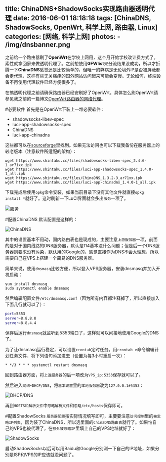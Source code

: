 title: ChinaDNS+ShadowSocks实现路由器透明代理
date: 2016-06-01 18:18:18
tags: [ChinaDNS, ShadowSocks, OpenWrt, 科学上网, 路由器, Linux]
categories: [网络, 科学上网]
photos:
	- /img/dnsbanner.png
---

之前给一个路由器刷了**OpenWrt**在学校上网用，这个月开始学校改计费方式了，索性就拿回家来做透明代理了。之前想使用**GFWlist**来分流结果没成功，所以才折腾一下**ChinaDNS**感觉还是比较简单的，但唯一的弊病是无论境外IP是否被屏蔽都会走代理，这样有些无关痛痒的国外网站访问起来可能会变慢。无论如何，终端设备不再使用代理软件已经方便很多了。

在搞透明代理之前请确保路由器已经安刷好了OpenWrt。具体怎么刷OpenWrt请参见我之前的一篇博文[OpenWrt路由器的网络代理](https://www.shintaku.cc/2015/12/12/openwrt/)。

#必要软件
首先是在OpenWrt下装上一堆必要软件：

+ shadowsocks-libev-spec
+ luci-app-shadowsocks-spec
+ ChinaDNS
+ luci-app-chinadns

这些都可以在[sourceforge](https://sourceforge.net/projects/openwrt-dist/files/)里找到。如果无法访问也可以下载我备份在服务器上的较老版本（注意软件所适配的架构）：

	wget https://www.shintaku.cc/files/shadowsocks-libev-spec_2.4.6-1_ar71xx.ipk
	wget https://www.shintaku.cc/files/luci-app-shadowsocks-spec_1.4.0-1_all.ipk
	wget https://www.shintaku.cc/files/ChinaDNS_1.3.2-3_ar71xx.ipk
	wget https://www.shintaku.cc/files/luci-app-chinadns_1.4.0-1_all.ipk
	
下载完成后使用`opkg`命令安装，如果当前目录下没有其他文件就直接`opkg install *`就好了。这时刷新一下LuCI界面就会多出`服务`一项了。

![服务](/img/dnsservice.png)

#配置ChinaDNS
默认配置是这样的：

![ChinaDNS](/img/dnschinadns.png)

其中的设置基本不用动，国内路由表也是现成的，主要注意`上游服务器`一项，前面的是对于国内线路的DNS服务器，默认是114基本没什么问题；但是后一个DNS服务器则要求没有污染，默认用的Google的，感觉直接作为DNS不会太理想，所以需要自己在VPS上搭建一个简易的DNS服务器。

简单来说，使用`dnsmasq`比较方便，所以登入VPS服务器，安装dnsmasq并加入开机启动：

	yum install dnsmasq
	sudo systemctl enable dnsmasq

然后编辑配置文件`/etc/dnsmasq.conf`（因为所有内容都注释掉了，所以直接加入下面几行就可以了）：
```bash
port=5353
server=8.8.8.8
server=8.8.4.4
```

保存后运行`dnsmasq`就监听到5353端口了，这样就可以间接地使用Google的DNS了。

为了让dnsmasq运行稳定，可以设置`crontab`定时任务。用`crontab e`命令编辑计划任务文件，将下列语句添加进去（设置为每3小时重启一次）：

	* */3 * * * systemctl restart dnsmasq

回到路由器方面，将`上游服务器`的后一项改为`VPS_ip:5353`保存就可以了。

然后进入`网络`-`DHCP/DNS`，将`基本设置`里的`本地服务器`改为`127.0.0.1#5353`：

![DHCP/DNS](/img/dnsdhcpdns.png)

再到`HOSTS和解析文件`中`忽略解析文件`和`忽略/etc/hosts`保存即可。

#配置ShadowSocks
`服务器配置`按实际情况填写即可，主要要注意`访问控制`里的`被忽略IP列表`，因为装了ChinaDNS，所以选里面的`ChinaDNS路由表`就行了。如果怕自己的VPS也被代理了，在`额外被忽略IP`里填上自己的VPS地址就好了：

![ShadowSocks](/img/dnsshadowsocks.png)

启动ShadowSocks以后可以用Baidu和Google分别测一下自己的IP地址，如果分别是ISP和VPS的IP应该就没问题了。
	
